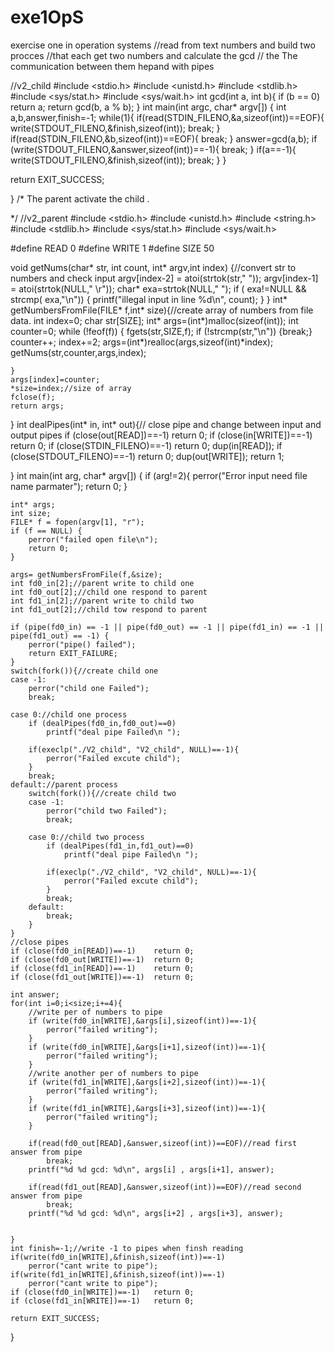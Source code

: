 # exe1OpS
exercise one in operation systems
//read from text numbers and build two procces
//that each get two numbers and calculate the gcd 
// the The communication between them hepand with pipes


//v2_child
#include <stdio.h>
#include <unistd.h>
#include <stdlib.h>
#include <sys/stat.h>
#include <sys/wait.h>
int gcd(int a, int b){
	if (b == 0)
		return a;
	return gcd(b, a % b);
}
int main(int argc, char* argv[]) {
	int a,b,answer,finish=-1;
	while(1){
		if(read(STDIN_FILENO,&a,sizeof(int))==EOF){
			write(STDOUT_FILENO,&finish,sizeof(int));
			break;
		}
		if(read(STDIN_FILENO,&b,sizeof(int))==EOF){
			break;
		}
		answer=gcd(a,b);
		if (write(STDOUT_FILENO,&answer,sizeof(int))==-1){
			break;
		}
		if(a==-1){
			write(STDOUT_FILENO,&finish,sizeof(int));
			break;
		}
	}


return EXIT_SUCCESS;


}
/* 
The parent activate the child .

*/
//v2_parent
#include <stdio.h>
#include <unistd.h>
#include <string.h>
#include <stdlib.h>
#include <sys/stat.h>
#include <sys/wait.h>

#define READ 0
#define WRITE 1
#define SIZE 50

void getNums(char* str, int count, int* argv,int index) {//convert str to numbers and check input
	argv[index-2] = atoi(strtok(str," "));
	argv[index-1] = atoi(strtok(NULL," \r"));
	char* exa=strtok(NULL," ");
	if ( exa!=NULL && strcmp( exa,"\n")) {
		printf("illegal input in line %d\n", count);
	}
}
int* getNumbersFromFile(FILE* f,int* size){//create array of numbers from file data.
	int index=0;
	char str[SIZE];
	int* args=(int*)malloc(sizeof(int));
	int counter=0;
	while (!feof(f)) {
		fgets(str,SIZE,f);
		if (!strcmp(str,"\n")) {break;}
		counter++;
		index+=2;
		args=(int*)realloc(args,sizeof(int)*index);
		getNums(str,counter,args,index);

	}
	args[index]=counter;
	*size=index;//size of array
	fclose(f);
	return args;
}
int dealPipes(int* in, int* out){// close pipe and change between input and output pipes
	if (close(out[READ])==-1)	return 0;
	if (close(in[WRITE])==-1)	return 0;
	if (close(STDIN_FILENO)==-1)	return 0;
	dup(in[READ]);
	if (close(STDOUT_FILENO)==-1)	return 0;
	dup(out[WRITE]);
	return 1;

}
int main(int arg, char* argv[]) {
	if (arg!=2){
	   	perror("Error input need file name parmater");
		return 0;
		   }

	int* args;
	int size;
	FILE* f = fopen(argv[1], "r");
	if (f == NULL) {
		perror("failed open file\n");
		return 0;
	}

	args= getNumbersFromFile(f,&size);
	int fd0_in[2];//parent write to child one
	int fd0_out[2];//child one respond to parent
	int fd1_in[2];//parent write to child two
	int fd1_out[2];//child tow respond to parent

	if (pipe(fd0_in) == -1 || pipe(fd0_out) == -1 || pipe(fd1_in) == -1 || pipe(fd1_out) == -1) {
		perror("pipe() failed");
		return EXIT_FAILURE;
	}
	switch(fork()){//create child one 
	case -1:
		perror("child one Failed");
		break;

	case 0://child one process
		if (dealPipes(fd0_in,fd0_out)==0)
			printf("deal pipe Failed\n ");
			
		if(execlp("./V2_child", "V2_child", NULL)==-1){
			perror("Failed excute child");
		}
		break;
	default://parent process
		switch(fork()){//create child two 
		case -1:
			perror("child two Failed");
			break;

		case 0://child two process
			if (dealPipes(fd1_in,fd1_out)==0) 
				printf("deal pipe Failed\n ");
				
			if(execlp("./V2_child", "V2_child", NULL)==-1){
				perror("Failed excute child");
			}
			break;
		default:
			break;
		}
	}
	//close pipes
	if (close(fd0_in[READ])==-1)	return 0;
	if (close(fd0_out[WRITE])==-1)	return 0;
	if (close(fd1_in[READ])==-1)	return 0;
	if (close(fd1_out[WRITE])==-1)	return 0;
	
	int answer;
	for(int i=0;i<size;i+=4){
		//write per of numbers to pipe
		if (write(fd0_in[WRITE],&args[i],sizeof(int))==-1){
			perror("failed writing");
		}
		if (write(fd0_in[WRITE],&args[i+1],sizeof(int))==-1){
			perror("failed writing");
		}
		//write another per of numbers to pipe
		if (write(fd1_in[WRITE],&args[i+2],sizeof(int))==-1){
			perror("failed writing");
		}
		if (write(fd1_in[WRITE],&args[i+3],sizeof(int))==-1){
			perror("failed writing");
		}

		if(read(fd0_out[READ],&answer,sizeof(int))==EOF)//read first answer from pipe
			break;
		printf("%d %d gcd: %d\n", args[i] , args[i+1], answer);

		if(read(fd1_out[READ],&answer,sizeof(int))==EOF)//read second answer from pipe
			break;
		printf("%d %d gcd: %d\n", args[i+2] , args[i+3], answer);


	}
	int finish=-1;//write -1 to pipes when finsh reading 
	if(write(fd0_in[WRITE],&finish,sizeof(int))==-1)
		perror("cant write to pipe");
	if(write(fd1_in[WRITE],&finish,sizeof(int))==-1)
		perror("cant write to pipe");
	if (close(fd0_in[WRITE])==-1)	return 0;
	if (close(fd1_in[WRITE])==-1)	return 0;
	
	return EXIT_SUCCESS;



}

